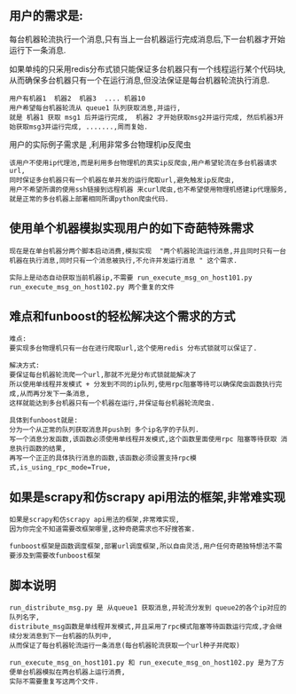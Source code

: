
## 用户的需求是:

每台机器轮流执行一个消息,只有当上一台机器运行完成消息后,下一台机器才开始运行下一条消息.

如果单纯的只采用redis分布式锁只能保证多台机器只有一个线程运行某个代码块,从而确保多台机器只有一个在运行消息,但没法保证是每台机器轮流执行消息.

```
用户有机器1  机器2  机器3  .... 机器10
用户希望每台机器轮流从 queue1 队列获取消息,并运行,
就是 机器1 获取 msg1 后并运行完成,  机器2 才开始获取msg2并运行完成, 然后机器3开始获取msg3并运行完成, .......,周而复始.

```

用户的实际例子需求是 ,利用非常多台物理机ip反爬虫

```
该用户不使用ip代理池,而是利用多台物理机的真实ip反爬虫,用户希望轮流在多台机器请求url,
同时保证多台机器只有一个机器在单并发的运行爬取url,避免触发ip反爬虫,
用户不希望所谓的使用ssh链接到远程机器 来curl爬虫,也不希望使用物理机搭建ip代理服务,就是正常的多台机器上部署相同所谓python爬虫代码.
```

## 使用单个机器模拟实现用户的如下奇葩特殊需求


```
现在是在单台机器分两个脚本启动消费,模拟实现  "两个机器轮流运行消息,并且同时只有一台机器在执行消息,同时只有一个消息被执行,不允许并发运行消息 " 这个需求.

实际上是动态自动获取当前机器ip,不需要 run_execute_msg_on_host101.py run_execute_msg_on_host102.py 两个重复的文件

```



## 难点和funboost的轻松解决这个需求的方式
```
难点:
要实现多台物理机只有一台在进行爬取url,这个使用redis 分布式锁就可以保证了.

解决方式:
要保证每台机器轮流爬一个url,那就不光是分布式锁就能解决了
所以使用单线程并发模式 + 分发到不同的ip队列,使用rpc阻塞等待可以确保爬虫函数执行完成,从而再分发下一条消息,
这样就能达到多台机器只有一个机器在运行,并保证每台机器轮流爬虫.

具体到funboost就是:
分为一个从正常的队列获取消息并push到 多个ip名字的子队列.
写一个消息分发函数,该函数必须使用单线程并发模式,这个函数里面使用rpc 阻塞等待获取 消息执行函数的结果,
再写一个正正的具体执行消息的函数,该函数必须设置支持rpc模式,is_using_rpc_mode=True,
```

## 如果是scrapy和仿scrapy api用法的框架,非常难实现

```
如果是scrapy和仿scrapy api用法的框架,非常难实现,
因为你完全不知道需要改框架哪里,这种奇葩需求也不好搜答案.

funboost框架是函数调度框架,部署url调度框架,所以自由灵活,用户任何奇葩独特想法不需要涉及到需要改funboost框架
```


## 脚本说明
```
run_distribute_msg.py 是 从queue1 获取消息,并轮流分发到 queue2的各个ip对应的队列名字,
distribute_msg函数是单线程并发模式,并且采用了rpc模式阻塞等待函数运行完成,才会继续分发消息到下一台机器的队列中,
从而保证了每台机器轮流运行一条消息(每台机器轮流获取一个url种子并爬取)

run_execute_msg_on_host101.py 和 run_execute_msg_on_host102.py 是为了方便单台机器模拟在两台机器上运行消费,
实际不需要重复写这两个文件.
```